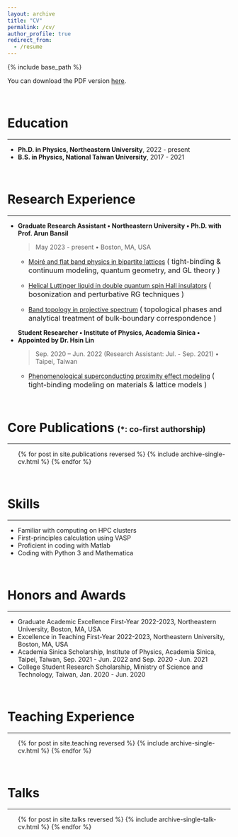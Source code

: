 ```yaml
---
layout: archive
title: "CV"
permalink: /cv/
author_profile: true
redirect_from:
  - /resume
---
```


{% include base_path %}

You can download the PDF version [here](https://www.cake.me/s--ox76a_6PQlUoRqZU7VIQjw--/lengentyh).

<br>

Education
======

<hr>

* __Ph.D. in Physics, Northeastern University__, 2022 - present
* __B.S. in Physics, National Taiwan University__, 2017 - 2021

<br>

Research Experience
======

<hr>

* __Graduate Research Assistant • Northeastern University • Ph.D. with Prof. Arun Bansil__
   > May 2023 - present • Boston, MA, USA
  
  * [Moiré and flat band physics in bipartite lattices](https://lengentyh.github.io/YiChunHung_Physics//research/research_1_flat_band) <font size="3"> ( tight-binding & continuum modeling, quantum geometry, and GL theory ) </font>

  * [Helical Luttinger liquid in double quantum spin Hall insulators](https://lengentyh.github.io/YiChunHung_Physics//research/research_2_QSHI) <font size="3"> ( bosonization and perturbative RG techniques ) </font>

  * [Band topology in projective spectrum](https://lengentyh.github.io/YiChunHung_Physics//research/research_3_projective_spectrum) <font size="3"> ( topological phases and analytical treatment of bulk-boundary correspondence ) </font>

* <span class="custom-tooltip">__Student Researcher • Institute of Physics, Academia Sinica • Appointed by Dr. Hsin Lin__</span>
  > Sep. 2020 – Jun. 2022  (Research Assistant: Jul. - Sep. 2021) • Taipei, Taiwan
  
  * <ins>Phenomenological superconducting proximity effect modeling</ins> <font size="3"> ( tight-binding modeling on materials & lattice models ) </font>

<br>

<style>
.custom-tooltip {
  position: relative;
  display: inline-block;
}
.custom-tooltip:hover::after {
  content: "Note: My collaboration with Dr. Hsin Lin ended in 2023. Some previously completed work may still appear in future publications.";
  position: absolute;
  bottom: 100%;
  left: 0;
  padding: 5px;
  background: white;
  border: 1px solid #ccc;
  border-radius: 4px;
  color: gray;
  font-style: italic;
  white-space: nowrap;
  font-size: 14px;
  z-index: 1000;
}
</style>
<span class="custom-tooltip">Core Publications</span> <font size="4"> (*: co-first authorship) </font>
======

<hr>

  <ul>{% for post in site.publications reversed %}
    {% include archive-single-cv.html %}
  {% endfor %}</ul>

<br>

Skills
======

<hr>

* Familiar with computing on HPC clusters
* First-principles calculation using VASP
* Proficient in coding with Matlab
* Coding with Python 3 and Mathematica

<br>

Honors and Awards
======

<hr>

* Graduate Academic Excellence First-Year 2022-2023, Northeastern University, Boston, MA, USA
* Excellence in Teaching First-Year 2022-2023, Northeastern University, Boston, MA, USA
* Academia Sinica Scholarship, Institute of Physics, Academia Sinica, Taipei, Taiwan, Sep. 2021 - Jun. 2022 and Sep. 2020 - Jun. 2021 
* College Student Research Scholarship, Ministry of Science and Technology, Taiwan, Jan. 2020 - Jun. 2020

<br>

Teaching Experience
======

<hr>

  <ul>{% for post in site.teaching reversed %}
    {% include archive-single-cv.html %}
  {% endfor %}</ul>

<br>
  
Talks
======

<hr>

  <ul>{% for post in site.talks reversed %}
    {% include archive-single-talk-cv.html  %}
  {% endfor %}</ul>
  
